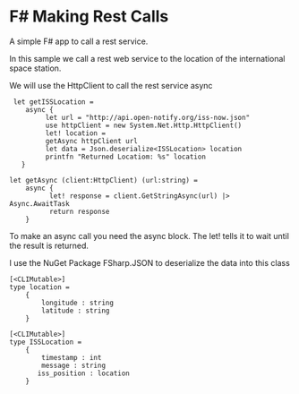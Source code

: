 # F# Making Rest Calls


A simple F# app to call a rest service.

In this sample we call a rest web service to the location of the international space station.   

We will use the HttpClient to call the rest service async

     let getISSLocation =
        async {
             let url = "http://api.open-notify.org/iss-now.json"
             use httpClient = new System.Net.Http.HttpClient()
             let! location = 
             getAsync httpClient url
             let data = Json.deserialize<ISSLocation> location
             printfn "Returned Locatiom: %s" location
       }

    let getAsync (client:HttpClient) (url:string) = 
        async {
              let! response = client.GetStringAsync(url) |> Async.AwaitTask
              return response
        }




To make an async call you need the async block.  The let! tells it to wait until the result is returned.

I use the NuGet Package FSharp.JSON to deserialize the data into this class

    [<CLIMutable>]
    type location =
        {
            longitude : string
            latitude : string
        }

    [<CLIMutable>]
    type ISSLocation =
        {
            timestamp : int
            message : string
           iss_position : location
        }
